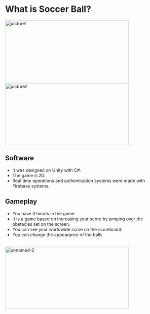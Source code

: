 # What is Soccer Ball?


<p>
<img src="https://i.ibb.co/Dr8yD5v/unnamed.jpg" alt="picture1"  width="400" height="200"/>
&emsp;&emsp;&emsp;&emsp;
<img src="https://i.ibb.co/Dg9XmZ2/unnamed-1.jpg" alt="picture2" width="400" height="200" />
</p>


## Software

- It was designed on Unity with C#.
- The game is 2D.
- Real time operations and authentication systems were made with Firebase systems.



## Gameplay

- You have 3 hearts in the game.
- It is a game based on increasing your score by jumping over the obstacles set on the screen.
- You can see your worldwide score on the scoreboard.
- You can change the appearance of the balls.
<br>
<img src="https://i.ibb.co/nf8Q03Y/unnamed-2.jpg" alt="unnamed-2"  width="400" height="200" /></a>




